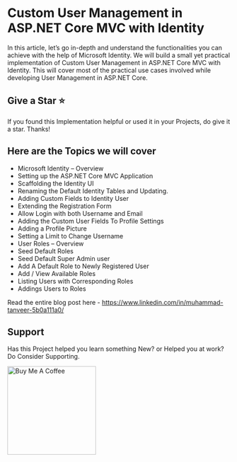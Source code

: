 # Custom User Management in ASP.NET Core MVC with Identity

In this article, let’s go in-depth and understand the functionalities you can achieve with the help of Microsoft Identity. We will build a small yet practical implementation of Custom User Management in ASP.NET Core MVC with Identity. This will cover most of the practical use cases involved while developing User Management in ASP.NET Core. 

## Give a Star ⭐️
If you found this Implementation helpful or used it in your Projects, do give it a star. Thanks!

## Here are the Topics we will cover
- Microsoft Identity – Overview
- Setting up the ASP.NET Core MVC Application
- Scaffolding the Identity UI
- Renaming the Default Identity Tables and Updating.
- Adding Custom Fields to Identity User
- Extending the Registration Form
- Allow Login with both Username and Email
- Adding the Custom User Fields To Profile Settings
- Adding a Profile Picture
- Setting a Limit to Change Username
- User Roles – Overview
- Seed Default Roles
- Seed Default Super Admin user
- Add A Default Role to Newly Registered User
- Add / View Available Roles
- Listing Users with Corresponding Roles
- Addings Users to Roles

Read the entire blog post here - https://www.linkedin.com/in/muhammad-tanveer-5b0a111a0/

## Support
Has this Project helped you learn something New? or Helped you at work? Do Consider Supporting.

<a href="[https://www.buymeacoffee.com/codewithmukesh](https://www.linkedin.com/in/muhammad-tanveer-5b0a111a0/)" target="_blank"><img src="https://cdn.buymeacoffee.com/buttons/default-orange.png" alt="Buy Me A Coffee" width="200"  ></a>
